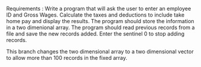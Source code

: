 Requirements :
Write a program that will ask the user to enter an employee ID and Gross Wages.  Calculate the taxes and deductions to include take home pay and display the results.
The program should store the information in a two dimenional array.
The program should read previous records from a file and save the new records added.
Enter the sentinel 0 to stop adding records.

This branch changes the two dimensional array to a two dimensional vector to allow more than 100 records in the fixed array.
